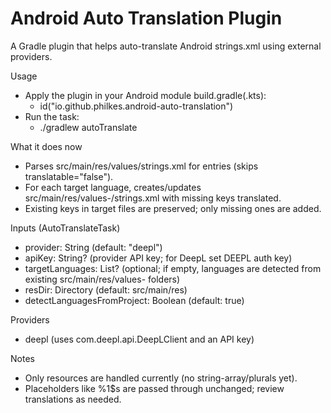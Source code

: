 # Android Auto Translation Plugin

A Gradle plugin that helps auto-translate Android strings.xml using external providers.

Usage
- Apply the plugin in your Android module build.gradle(.kts):
  - id("io.github.philkes.android-auto-translation")
- Run the task:
  - ./gradlew autoTranslate

What it does now
- Parses src/main/res/values/strings.xml for <string> entries (skips translatable="false").
- For each target language, creates/updates src/main/res/values-<lang>/strings.xml with missing keys translated.
- Existing keys in target files are preserved; only missing ones are added.

Inputs (AutoTranslateTask)
- provider: String (default: "deepl")
- apiKey: String? (provider API key; for DeepL set DEEPL auth key)
- targetLanguages: List<String>? (optional; if empty, languages are detected from existing src/main/res/values-<locale> folders)
- resDir: Directory (default: src/main/res)
- detectLanguagesFromProject: Boolean (default: true)

Providers
- deepl (uses com.deepl.api.DeepLClient and an API key)

Notes
- Only <string> resources are handled currently (no string-array/plurals yet).
- Placeholders like %1$s are passed through unchanged; review translations as needed.